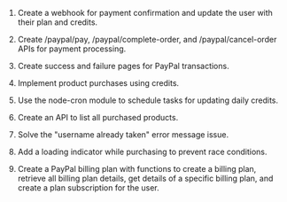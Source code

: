 


1. Create a webhook for payment confirmation and update the user with their plan and credits.
2. Create /paypal/pay, /paypal/complete-order, and /paypal/cancel-order APIs for payment processing.
3. Create success and failure pages for PayPal transactions.
4. Implement product purchases using credits.
5. Use the node-cron module to schedule tasks for updating daily credits.
6. Create an API to list all purchased products.



1. Solve the "username already taken" error message issue.
2. Add a loading indicator while purchasing to prevent race conditions.
3. Create a PayPal billing plan with functions to create a billing plan, retrieve all billing plan details, get details of a specific billing plan, and create a plan subscription for the user.

